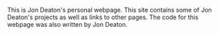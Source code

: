 This is Jon Deaton's personal webpage. This site contains some of Jon Deaton's projects
as well as links to other pages. The code for this webpage was also written by Jon Deaton.